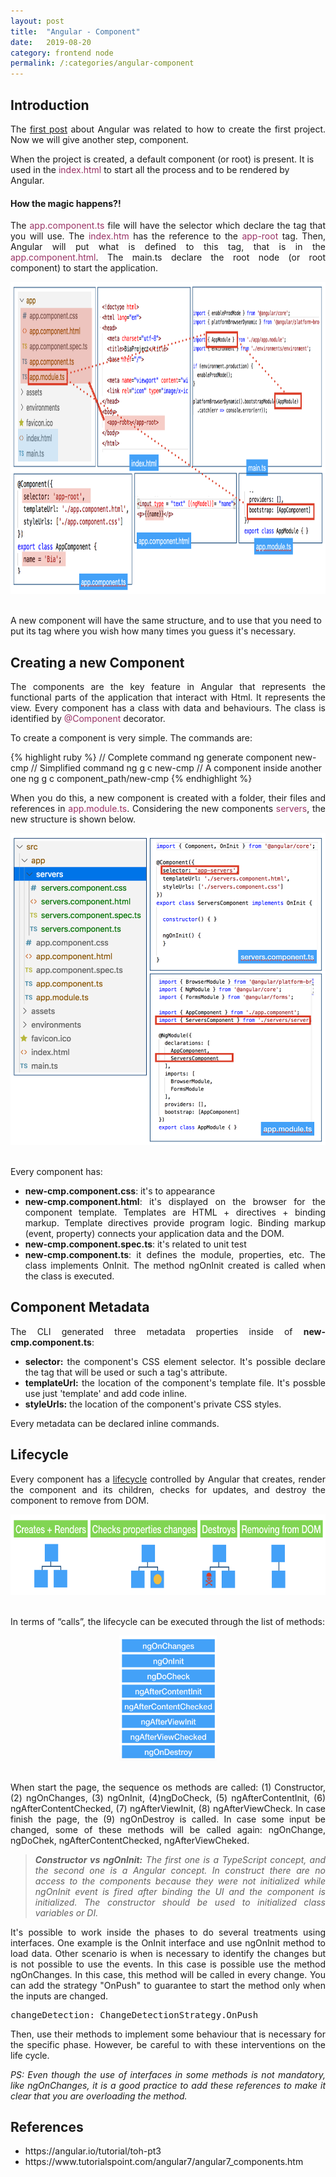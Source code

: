 ```yaml
---
layout: post
title:  "Angular - Component"
date:   2019-08-20
category: frontend node
permalink: /:categories/angular-component
---
```

<h2>Introduction</h2>

<p style="text-align: justify;">The <a href= "https://fabiana2611.github.io/angular/angular-start">first post</a> about Angular was related to how to create the first project. Now we will give another step, component. </p>

When the project is created, a default component (or root) is present. It is used in the <span style="color: #993366;">index.html</span> to start all the process and to be rendered by Angular.

<h4>How the magic happens?!</h4>

<p style="text-align: justify;">The <span style="color: #993366;">app.component.ts</span> file will have the selector which declare the tag that you will use. The <span style="color: #993366;">index.htm</span> has the reference to the <span style="color: #993366;">app-root</span> tag. Then, Angular will put what is defined to this tag, that is in the <span style="color: #993366;">app.component.html</span>. The main.ts declare the root node (or root component) to start the application.</p>

<center>
<img src="/img/angular/how.png" width="796" height="499"/>
</center>
<br/>

A new component will have the same structure, and to use that you need to put its tag where you wish how many times you guess it's necessary.

<h2>Creating a new Component</h2>

<p style="text-align: justify;">The components are the key feature in Angular that represents the functional parts of the application that interact with Html. It represents the view. Every component has a class with data and behaviours. The class is identified by <span style="color: #993366;">@Component</span> decorator.</p>

<p style="text-align: justify;">To create a component is very simple. The commands are:</p>

{% highlight ruby %}
// Complete command
ng generate component new-cmp
// Simplified command
ng g c new-cmp
// A component inside another one
ng g c component_path/new-cmp
{% endhighlight %}

<p style="text-align: justify;">When you do this, a new component is created with a folder, their files and references in <span style="color: #993366;">app.module.ts</span>. Considering the new components <span style="color: #993366;">servers</span>, the new structure is shown below.</p>

<center>
<img src="/img/angular/new_component.png" width="596" height="499"/>
</center>
<br/>

<p style="text-align: justify;">Every component has:</p>

<ul>
	<li style="text-align: justify;"><strong>new-cmp.component.css</strong>: it's to appearance</li>
	<li style="text-align: justify;"><strong>new-cmp.component.html</strong>: it's displayed on the browser for the component template. Templates are HTML + directives + binding markup. Template directives provide program logic. Binding markup (event, property) connects your application data and the DOM.</li>
	<li style="text-align: justify;"><strong>new-cmp.component.spec.ts</strong>: it's related to unit test</li>
	<li style="text-align: justify;"><strong>new-cmp.component.ts</strong>: it defines the module, properties, etc. The class implements OnInit. The method ngOnInit created is called when the class is executed.</li>
</ul>

<h2>Component Metadata</h2>

<p style="text-align: justify;">The CLI generated three metadata properties inside of <strong>new-cmp.component.ts</strong>:</p>

<ul>
	<li style="text-align: justify;"><strong>selector:</strong> the component's CSS element selector. It's possible declare the tag that will be used or such a tag's attribute.</li>
  <li style="text-align: justify;"><strong>templateUrl:</strong> the location of the component's template file. It's possble use just 'template' and add code inline.</li>
  <li style="text-align: justify;"><strong>styleUrls:</strong> the location of the component's private CSS styles.</li>
</ul>

Every metadata can be declared inline commands.

<h2>Lifecycle</h2>

<p style="text-align: justify;">Every component has a <a href="https://angular.io/guide/lifecycle-hooks#lifecycle-hooks">lifecycle</a> controlled by Angular that creates, render the component and its children, checks for updates, and destroy the component to remove from DOM.</p>

<center>
<img src="/img/angular/lifecycle.png" width="596" height="129"/>
</center>
<br/>

In terms of “calls”, the lifecycle can be executed through the list of methods:

<center>
<a href="https://angular.io/guide/lifecycle-hooks#lifecycle-event-sequence">
<img src="/img/angular/lifecycle_call.png" width="156" height="200"/></a>
</center>
<br/>

<p style="text-align: justify;">When start the page, the sequence os methods are called: (1) Constructor, (2) ngOnChanges, (3) ngOnInit, (4)ngDoCheck, (5) ngAfterContentInit, (6) ngAfterContentChecked, (7) ngAfterViewInit, (8) ngAfterViewCheck. In case finish the page, the (9) ngOnDestroy is called. In case some input be changed, some of these methods will be called again: ngOnChange, ngDoChek, ngAfterContentChecked, ngAfterViewCheked.</p>

<blockquote><p style="text-align: justify;"><em><strong>Constructor vs ngOnInit:</strong> The first one is a TypeScript concept, and the second one is a Angular concept. In construct there are no access to the components because they were not initialized while ngOnInit event is fired after binding the UI and the component is initialized. The constructor should be used to initialized class variables or DI.</em></p></blockquote>

<p style="text-align: justify;">It's possible to work inside the phases to do several treatments using interfaces. One example is the OnInit interface and use ngOnInit method to load data. Other scenario is when is necessary to identify the changes but is not possible to use the events. In this case is possible use the method ngOnChanges. In this case, this method will be called in every change. You can add the strategy "OnPush" to guarantee to start the method only when the inputs are changed.</p>

<pre>changeDetection: ChangeDetectionStrategy.OnPush</pre>

<p style="text-align: justify;">Then, use their methods to implement some behaviour that is necessary for the specific phase. However, be careful to with these interventions on the life cycle.</p>

<p style="text-align: justify;"><em>PS: Even though the use of interfaces in some methods is not mandatory, like ngOnChanges, it is a good practice to add these references to make it clear that you are overloading the method.</em></p>

<h2>References</h2>

<ul>
	<li>https://angular.io/tutorial/toh-pt3</li>
	<li>https://www.tutorialspoint.com/angular7/angular7_components.htm</li>
</ul>
